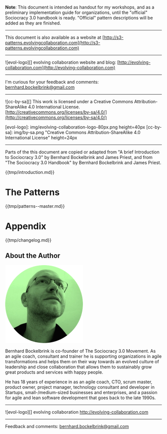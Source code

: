 

**Note**: This document is intended as handout for my workshops, and as a preliminary implementation guide for organizations, until the  "official" Sociocracy 3.0 handbook is ready. "Official" pattern descriptions will be added as they are finished.

---

This document is also available as a website at [http://s3-patterns.evolvingcollaboration.com](http://s3-patterns.evolvingcollaboration.com)

---

![evol-logo][] evolving collaboration website and blog:  [http://evolving-collaboration.com](http://evolving-collaboration.com)

---

I'm curious for your feedback and comments: [
bernhard.bockelbrink@gmail.com](mailto:bernhard.bockelbrink@gmail.com) 

----

![cc-by-sa][] This work is licensed under a Creative Commons Attribution-ShareAlike 4.0 International License.
[http://creativecommons.org/licenses/by-sa/4.0/](http://creativecommons.org/licenses/by-sa/4.0/)

[evol-logo]: img/evolving-collaboration-logo-80px.png height=40px
[cc-by-sa]: img/by-sa.png "Creative Commons Attribution-ShareAlike 4.0 International License" height=24px

---

Parts of the this document are copied or adapted from "A brief Introduction to Sociocracy 3.0" by Bernhard Bockelbrink and James Priest, and from "The Sociocracy 3.0 Handbook" by Bernhard Bockelbrink and James Priest.


{{tmp/introduction.md}}

# The Patterns

{{tmp/patterns--master.md}}

# Appendix

{{tmp/changelog.md}}

## About the Author

![](img/bernhard-bockelbrink.png)

Bernhard Bockelbrink is co-founder of The Sociocracy 3.0 Movement. As an agile coach, consultant and trainer he is supporting organizations in agile transformations and helps them on their way towards an evolved culture of leadership and close collaboration that allows them to sustainably grow great products and services with happy people.

He has 18 years of experience in as an agile coach, CTO, scrum master, product owner, project manager, technology consultant and developer in Startups, small-/medium-sized businesses and enterprises, and a passion for agile and lean software development that goes back to the late 1990s.

---

![evol-logo][] evolving collaboration <http://evolving-collaboration.com>

--- 

Feedback and comments: <bernhard.bockelbrink@gmail.com>
